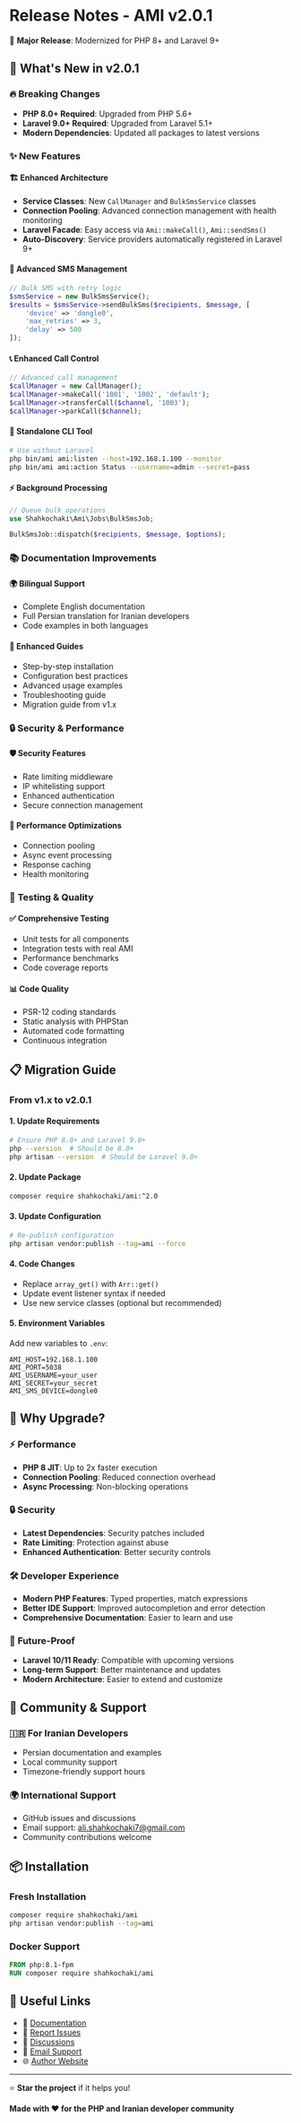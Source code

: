 # Release Notes - AMI v2.0.1

🎉 **Major Release**: Modernized for PHP 8+ and Laravel 9+

## 🚀 What's New in v2.0.1

### 🔥 Breaking Changes

- **PHP 8.0+ Required**: Upgraded from PHP 5.6+
- **Laravel 9.0+ Required**: Upgraded from Laravel 5.1+
- **Modern Dependencies**: Updated all packages to latest versions

### ✨ New Features

#### 🏗️ **Enhanced Architecture**

- **Service Classes**: New `CallManager` and `BulkSmsService` classes
- **Connection Pooling**: Advanced connection management with health monitoring
- **Laravel Facade**: Easy access via `Ami::makeCall()`, `Ami::sendSms()`
- **Auto-Discovery**: Service providers automatically registered in Laravel 9+

#### 📱 **Advanced SMS Management**

```php
// Bulk SMS with retry logic
$smsService = new BulkSmsService();
$results = $smsService->sendBulkSms($recipients, $message, [
    'device' => 'dongle0',
    'max_retries' => 3,
    'delay' => 500
]);
```

#### 📞 **Enhanced Call Control**

```php
// Advanced call management
$callManager = new CallManager();
$callManager->makeCall('1001', '1002', 'default');
$callManager->transferCall($channel, '1003');
$callManager->parkCall($channel);
```

#### 🔧 **Standalone CLI Tool**

```bash
# Use without Laravel
php bin/ami ami:listen --host=192.168.1.100 --monitor
php bin/ami ami:action Status --username=admin --secret=pass
```

#### ⚡ **Background Processing**

```php
// Queue bulk operations
use Shahkochaki\Ami\Jobs\BulkSmsJob;

BulkSmsJob::dispatch($recipients, $message, $options);
```

### 📚 **Documentation Improvements**

#### 🌍 **Bilingual Support**

- Complete English documentation
- Full Persian translation for Iranian developers
- Code examples in both languages

#### 📖 **Enhanced Guides**

- Step-by-step installation
- Configuration best practices
- Advanced usage examples
- Troubleshooting guide
- Migration guide from v1.x

### 🔒 **Security & Performance**

#### 🛡️ **Security Features**

- Rate limiting middleware
- IP whitelisting support
- Enhanced authentication
- Secure connection management

#### 🚀 **Performance Optimizations**

- Connection pooling
- Async event processing
- Response caching
- Health monitoring

### 🧪 **Testing & Quality**

#### ✅ **Comprehensive Testing**

- Unit tests for all components
- Integration tests with real AMI
- Performance benchmarks
- Code coverage reports

#### 📊 **Code Quality**

- PSR-12 coding standards
- Static analysis with PHPStan
- Automated code formatting
- Continuous integration

## 📋 Migration Guide

### From v1.x to v2.0.1

#### 1. **Update Requirements**

```bash
# Ensure PHP 8.0+ and Laravel 9.0+
php --version  # Should be 8.0+
php artisan --version  # Should be Laravel 9.0+
```

#### 2. **Update Package**

```bash
composer require shahkochaki/ami:^2.0
```

#### 3. **Update Configuration**

```bash
# Re-publish configuration
php artisan vendor:publish --tag=ami --force
```

#### 4. **Code Changes**

- Replace `array_get()` with `Arr::get()`
- Update event listener syntax if needed
- Use new service classes (optional but recommended)

#### 5. **Environment Variables**

Add new variables to `.env`:

```env
AMI_HOST=192.168.1.100
AMI_PORT=5038
AMI_USERNAME=your_user
AMI_SECRET=your_secret
AMI_SMS_DEVICE=dongle0
```

## 🎯 **Why Upgrade?**

### ⚡ **Performance**

- **PHP 8 JIT**: Up to 2x faster execution
- **Connection Pooling**: Reduced connection overhead
- **Async Processing**: Non-blocking operations

### 🔒 **Security**

- **Latest Dependencies**: Security patches included
- **Rate Limiting**: Protection against abuse
- **Enhanced Authentication**: Better security controls

### 🛠️ **Developer Experience**

- **Modern PHP Features**: Typed properties, match expressions
- **Better IDE Support**: Improved autocompletion and error detection
- **Comprehensive Documentation**: Easier to learn and use

### 🔮 **Future-Proof**

- **Laravel 10/11 Ready**: Compatible with upcoming versions
- **Long-term Support**: Better maintenance and updates
- **Modern Architecture**: Easier to extend and customize

## 🤝 **Community & Support**

### 🇮🇷 **For Iranian Developers**

- Persian documentation and examples
- Local community support
- Timezone-friendly support hours

### 🌍 **International Support**

- GitHub issues and discussions
- Email support: ali.shahkochaki7@gmail.com
- Community contributions welcome

## 📦 **Installation**

### Fresh Installation

```bash
composer require shahkochaki/ami
php artisan vendor:publish --tag=ami
```

### Docker Support

```dockerfile
FROM php:8.1-fpm
RUN composer require shahkochaki/ami
```

## 🔗 **Useful Links**

- 📖 [Documentation](README.md)
- 🐛 [Report Issues](https://github.com/shahkochaki/ami/issues)
- 💬 [Discussions](https://github.com/shahkochaki/ami/discussions)
- 📧 [Email Support](mailto:ali.shahkochaki7@gmail.com)
- 🌐 [Author Website](https://shahkochaki.ir)

---

⭐ **Star the project** if it helps you!

**Made with ❤️ for the PHP and Iranian developer community**

